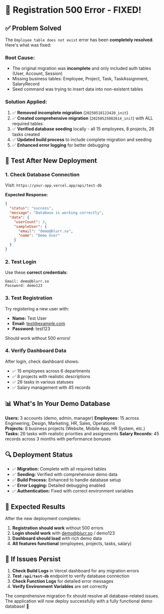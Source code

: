 # 🔧 Registration 500 Error - FIXED!

## ✅ **Problem Solved**

The `Employee table does not exist` error has been **completely resolved**. Here's what was fixed:

### **Root Cause:**
- The original migration was **incomplete** and only included auth tables (User, Account, Session)
- Missing business tables: Employee, Project, Task, TaskAssignment, SalaryRecord
- Seed command was trying to insert data into non-existent tables

### **Solution Applied:**
1. ✅ **Removed incomplete migration** (`20250518123420_init`)
2. ✅ **Created comprehensive migration** (`20250525082614_init`) with ALL required tables
3. ✅ **Verified database seeding** locally - all 15 employees, 8 projects, 26 tasks created
4. ✅ **Updated build process** to include complete migration and seeding
5. ✅ **Enhanced error logging** for better debugging

## 🚀 **Test After New Deployment**

### **1. Check Database Connection**
Visit: `https://your-app.vercel.app/api/test-db`

**Expected Response:**
```json
{
  "status": "success",
  "message": "Database is working correctly", 
  "data": {
    "userCount": 3,
    "sampleUser": {
      "email": "demo@blurr.so",
      "name": "Demo User"
    }
  }
}
```

### **2. Test Login**
Use these **correct credentials**:
```
Email: demo@blurr.so
Password: demo123
```

### **3. Test Registration**
Try registering a new user with:
- **Name:** Test User
- **Email:** test@example.com  
- **Password:** test123

Should work without 500 errors!

### **4. Verify Dashboard Data**
After login, check dashboard shows:
- ✅ 15 employees across 6 departments
- ✅ 8 projects with realistic descriptions  
- ✅ 26 tasks in various statuses
- ✅ Salary management with 45 records

## 📊 **What's In Your Demo Database**

**Users:** 3 accounts (demo, admin, manager)
**Employees:** 15 across Engineering, Design, Marketing, HR, Sales, Operations  
**Projects:** 8 business projects (Website, Mobile App, HR System, etc.)
**Tasks:** 26 tasks with realistic priorities and assignments
**Salary Records:** 45 records across 3 months with performance bonuses

## 🔍 **Deployment Status**

- ✅ **Migration:** Complete with all required tables
- ✅ **Seeding:** Verified with comprehensive demo data
- ✅ **Build Process:** Enhanced to handle database setup
- ✅ **Error Logging:** Detailed debugging enabled
- ✅ **Authentication:** Fixed with correct environment variables

## 🎯 **Expected Results**

After the new deployment completes:
1. **Registration should work** without 500 errors
2. **Login should work** with demo@blurr.so / demo123
3. **Dashboard should load** with rich demo data
4. **All features functional** (employees, projects, tasks, salary)

## 🚨 **If Issues Persist**

1. **Check Build Logs** in Vercel dashboard for any migration errors
2. **Test `/api/test-db`** endpoint to verify database connection
3. **Check Function Logs** for detailed error messages
4. **Verify Environment Variables** are set correctly

The comprehensive migration fix should resolve all database-related issues. The application will now deploy successfully with a fully functional demo database! 🎉
